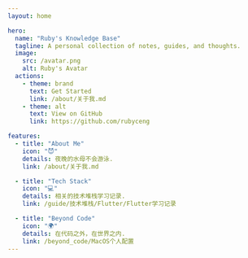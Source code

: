 ```yaml
---
layout: home

hero:
  name: "Ruby's Knowledge Base"
  tagline: A personal collection of notes, guides, and thoughts.
  image:
    src: /avatar.png
    alt: Ruby's Avatar
  actions:
    - theme: brand
      text: Get Started
      link: /about/关于我.md
    - theme: alt
      text: View on GitHub
      link: https://github.com/rubyceng

features:
  - title: "About Me"
    icon: "😈"
    details: 夜晚的水母不会游泳.
    link: /about/关于我.md

  - title: "Tech Stack"
    icon: "💻"
    details: 相关的技术堆栈学习记录.
    link: /guide/技术堆栈/Flutter/Flutter学习记录

  - title: "Beyond Code"
    icon: "🌍"
    details: 在代码之外，在世界之内.
    link: /beyond_code/MacOS个人配置
---
```


<style>
/* 头像圆形和背景高光效果 */
.VPHero .image {
  position: relative !important;
}

.VPHero .image .VPImage {
  border-radius: 50% !important;
  box-shadow: 0 8px 32px rgba(0, 0, 0, 0.1), 
              0 0 40px rgba(var(--vp-c-brand-rgb), 0.3) !important;
  border: 5px solid rgb(168, 177, 255) !important;
}

</style>
